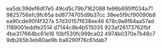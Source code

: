 ea5dc39def6df7e5
49cd5c79b7162088
fe96b695ff034a71
9825756efc9fc65a
bd8774705d9b37cc
38ee5f9cf90090b8
ea90cde90f4f327a
57d30157f638ee46
678c9a8f84aa57ad
1189001eddfe2514
d7144c8b4b515035
923af26173762fbf
4be317664bc61e16
10bf530fc999ca02
4974b0370e7b48c7
9db265b3eb80ae9b
ba8290f76c61dab7
